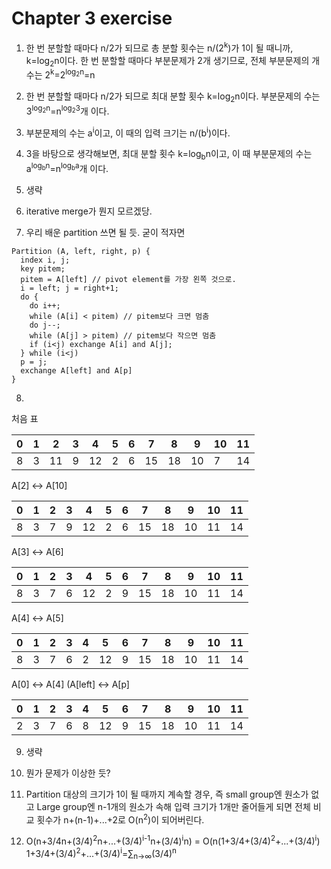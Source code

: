# Chapter 3 exercise

1. 한 번 분할할 때마다 n/2가 되므로 총 분할 횟수는 n/(2<sup>k</sup>)가 1이 될 때니까, k=log<sub>2</sub>n이다. 한 번 분할할 때마다 부분문제가 2개 생기므로, 전체 부분문제의 개수는 2<sup>k</sup>=2<sup>log<sub>2</sub>n</sup>=n

2. 한 번 분할할 때마다 n/2가 되므로 최대 분할 횟수 k=log<sub>2</sub>n이다. 부분문제의 수는 3<sup>log<sub>2</sub>n</sup>=n<sup>log<sub>2</sub>3</sup>개 이다.

3. 부분문제의 수는 a<sup>i</sup>이고, 이 때의 입력 크기는 n/(b<sup>i</sup>)이다.

4. 3을 바탕으로 생각해보면, 최대 분할 횟수 k=log<sub>b</sub>n이고, 이 때 부분문제의 수는 a<sup>log<sub>b</sub>n</sup>=n<sup>log<sub>b</sub>a</sup>개 이다.

5. 생략

6. iterative merge가 뭔지 모르겠당.

7. 우리 배운 partition 쓰면 될 듯.
굳이 적자면
```
Partition (A, left, right, p) {
  index i, j;
  key pitem;
  pitem = A[left] // pivot element를 가장 왼쪽 것으로.
  i = left; j = right+1;
  do {
    do i++;
    while (A[i] < pitem) // pitem보다 크면 멈춤
    do j--;
    while (A[j] > pitem) // pitem보다 작으면 멈춤
    if (i<j) exchange A[i] and A[j];
  } while (i<j)
  p = j;
  exchange A[left] and A[p]
}
```

8.
처음 표

0|1|2|3|4|5|6|7|8|9|10|11
---|---|---|---|---|---|---|---|---|---|---|---
8|3|11|9|12|2|6|15|18|10|7|14

A[2] <-> A[10]
  
0|1|2|3|4|5|6|7|8|9|10|11
---|---|---|---|---|---|---|---|---|---|---|---
8|3|7|9|12|2|6|15|18|10|11|14

A[3] <-> A[6]

0|1|2|3|4|5|6|7|8|9|10|11
---|---|---|---|---|---|---|---|---|---|---|---
8|3|7|6|12|2|9|15|18|10|11|14

A[4] <-> A[5]

0|1|2|3|4|5|6|7|8|9|10|11
---|---|---|---|---|---|---|---|---|---|---|---
8|3|7|6|2|12|9|15|18|10|11|14

A[0] <-> A[4] (A[left] <-> A[p]

0|1|2|3|4|5|6|7|8|9|10|11
---|---|---|---|---|---|---|---|---|---|---|---
2|3|7|6|8|12|9|15|18|10|11|14

9. 생략

10. 뭔가 문제가 이상한 듯?

11. Partition 대상의 크기가 1이 될 때까지 계속할 경우, 즉 small group엔 원소가 없고 Large group엔 n-1개의 원소가 속해 입력 크기가 1개만 줄어들게 되면 전체 비교 횟수가 n+(n-1)+...+2로 O(n<sup>2</sup>)이 되어버린다.

12. <p>O(n+3/4n+(3/4)<sup>2</sup>n+...+(3/4)<sup>i-1</sup>n+(3/4)<sup>i</sup>n)
    = O(n(1+3/4+(3/4)<sup>2</sup>+...+(3/4)<sup>i</sup>)
    1+3/4+(3/4)<sup>2</sup>+...+(3/4)<sup>i</sup>=∑<sub>n->∞</sub>(3/4)<sup>n</sup> </p>
